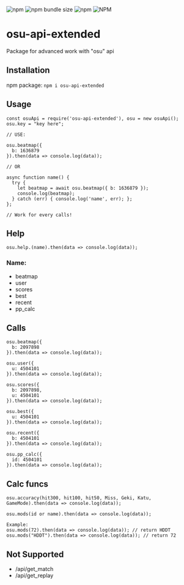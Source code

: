 ![npm](https://img.shields.io/npm/v/osu-api-extended?style=for-the-badge)
![npm bundle size](https://img.shields.io/bundlephobia/min/osu-api-extended?color=green&label=size&style=for-the-badge)
![npm](https://img.shields.io/npm/dw/osu-api-extended?style=for-the-badge)
![NPM](https://img.shields.io/npm/l/osu-api-extended?style=for-the-badge)
# osu-api-extended

Package for advanced work with "osu" api

## Installation

npm package:
`npm i osu-api-extended`

## Usage
```
const osuApi = require('osu-api-extended'), osu = new osuApi();
osu.key = "key here";

// USE:

osu.beatmap({
  b: 1636879
}).then(data => console.log(data));

// OR

async function name() {
  try {
    let beatmap = await osu.beatmap({ b: 1636879 });
    console.log(beatmap);
  } catch (err) { console.log('name', err); };
};

// Work for every calls!
```

## Help
```
osu.help.(name).then(data => console.log(data));
```
### Name:
* beatmap
* user
* scores
* best
* recent
* pp_calc

## Calls
```
osu.beatmap({
  b: 2097898
}).then(data => console.log(data));

osu.user({
  u: 4504101
}).then(data => console.log(data));

osu.scores({
  b: 2097898,
  u: 4504101
}).then(data => console.log(data));

osu.best({
  u: 4504101
}).then(data => console.log(data));

osu.recent({
  b: 4504101
}).then(data => console.log(data));

osu.pp_calc({
  id: 4504101
}).then(data => console.log(data));
```

## Calc funcs
```
osu.accuracy(hit300, hit100, hit50, Miss, Geki, Katu, GameMode).then(data => console.log(data));

osu.mods(id or name).then(data => console.log(data));

Example:
osu.mods(72).then(data => console.log(data)); // return HDDT
osu.mods("HDDT").then(data => console.log(data)); // return 72
```

## Not Supported

* /api/get_match
* /api/get_replay